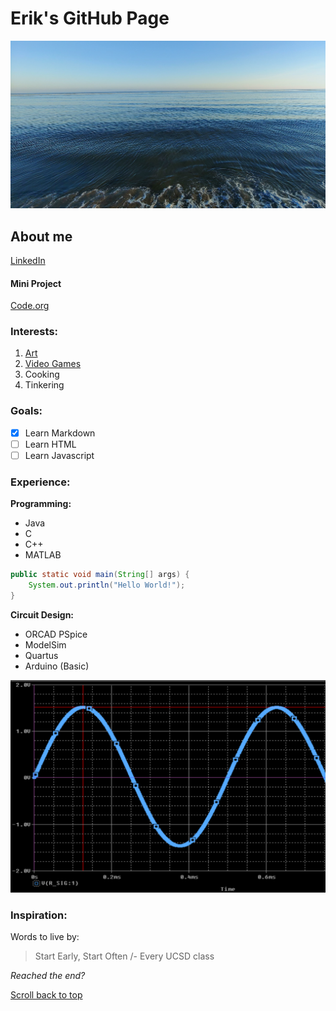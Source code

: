 # Erik's GitHub Page #
![Banner](/site_images/banner.jpg)

## About me
[LinkedIn](https://www.linkedin.com/in/erik-cisneros-arellano-78780b189/)

#### Mini Project
[Code.org](https://studio.code.org/projects/applab/nyiF4BtAKMCOqI3x6SmgbOqc1nDrxyNaPMpvoY6infY)

### Interests:
1. [Art](/Art.md)
2. [Video Games](/VGames.md)
3. Cooking
4. Tinkering

### Goals:
- [x] Learn Markdown
- [ ] Learn HTML
- [ ] Learn Javascript

### Experience:
**Programming:**
- Java
- C
- C++
- MATLAB

```java
public static void main(String[] args) {
    System.out.println("Hello World!");
}
```

**Circuit Design:**
- ORCAD PSpice
- ModelSim
- Quartus
- Arduino (Basic)

![Circuit Image](/site_images/CircuitDesign.png)

### Inspiration:
Words to live by:
> Start Early, Start Often
/- Every UCSD class


*Reached the end?*

[Scroll back to top](#eriks-github-page)